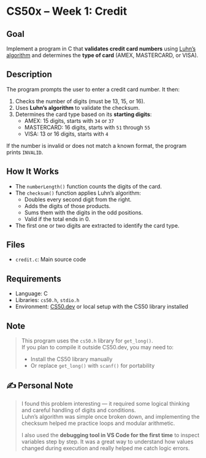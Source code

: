 # CS50x – Week 1: Credit

## Goal

Implement a program in C that **validates credit card numbers** using [Luhn’s algorithm](https://en.wikipedia.org/wiki/Luhn_algorithm) and determines the **type of card** (AMEX, MASTERCARD, or VISA).

## Description

The program prompts the user to enter a credit card number. It then:

1. Checks the number of digits (must be 13, 15, or 16).
2. Uses **Luhn’s algorithm** to validate the checksum.
3. Determines the card type based on its **starting digits**:
   - AMEX: 15 digits, starts with `34` or `37`
   - MASTERCARD: 16 digits, starts with `51` through `55`
   - VISA: 13 or 16 digits, starts with `4`

If the number is invalid or does not match a known format, the program prints `INVALID`.

## How It Works

- The `numberLength()` function counts the digits of the card.
- The `checksum()` function applies Luhn’s algorithm:
  - Doubles every second digit from the right.
  - Adds the digits of those products.
  - Sums them with the digits in the odd positions.
  - Valid if the total ends in 0.
- The first one or two digits are extracted to identify the card type.

## Files

- `credit.c`: Main source code

## Requirements

- Language: C
- Libraries: `cs50.h`, `stdio.h`
- Environment: [CS50.dev](https://cs50.dev) or local setup with the CS50 library installed

## Note

> This program uses the `cs50.h` library for `get_long()`.  
> If you plan to compile it outside CS50.dev, you may need to:
> - Install the CS50 library manually  
> - Or replace `get_long()` with `scanf()` for portability

## ✍️ Personal Note

> I found this problem interesting — it required some logical thinking and careful handling of digits and conditions.  
> Luhn’s algorithm was simple once broken down, and implementing the checksum helped me practice loops and modular arithmetic.  
> 
> I also used the **debugging tool in VS Code for the first time** to inspect variables step by step. It was a great way to understand how values changed during execution and really helped me catch logic errors.







